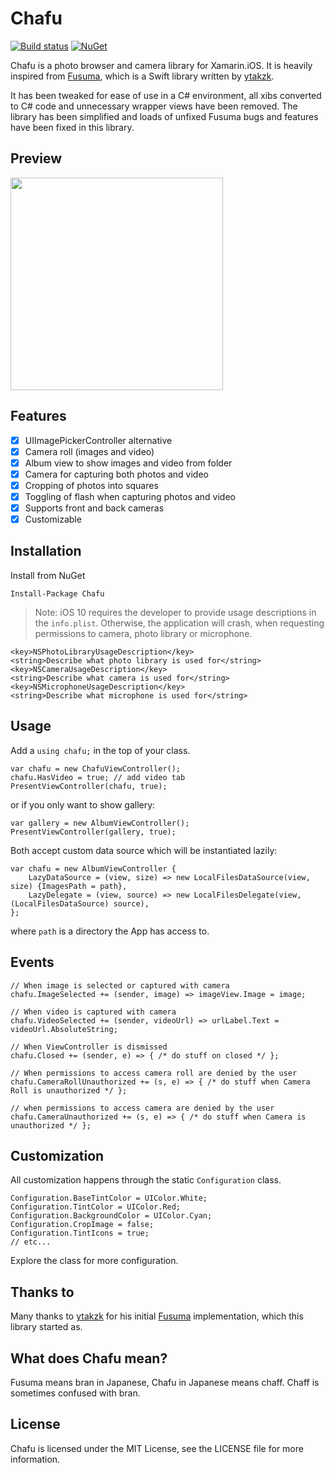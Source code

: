 # Chafu

[![Build status](https://ci.appveyor.com/api/projects/status/k4nhuf35dnwr42av?svg=true)](https://ci.appveyor.com/project/Cheesebaron/chafu)
[![NuGet](https://img.shields.io/nuget/v/Chafu.svg?maxAge=2592000)](https://www.nuget.org/packages/Chafu/)

Chafu is a photo browser and camera library for Xamarin.iOS. It is heavily inspired from [Fusuma][1], which is a Swift library written by [ytakzk][2].

It has been tweaked for ease of use in a C# environment, all xibs converted to C# code and unnecessary wrapper views have been removed. The library
has been simplified and loads of unfixed Fusuma bugs and features have been fixed in this library.

## Preview
<img src="https://raw.githubusercontent.com/Cheesebaron/Chafu/master/images/sample.gif" width="340px">

## Features

- [x] UIImagePickerController alternative
- [x] Camera roll (images and video)
- [x] Album view to show images and video from folder
- [x] Camera for capturing both photos and video
- [x] Cropping of photos into squares
- [x] Toggling of flash when capturing photos and video
- [x] Supports front and back cameras
- [x] Customizable

## Installation

Install from NuGet

`Install-Package Chafu`

> Note: 
> iOS 10 requires the developer to provide usage descriptions in the `info.plist`. Otherwise, the application will crash, when requesting permissions to camera, photo library or microphone.

```
<key>NSPhotoLibraryUsageDescription</key>
<string>Describe what photo library is used for</string>
<key>NSCameraUsageDescription</key>
<string>Describe what camera is used for</string>
<key>NSMicrophoneUsageDescription</key>
<string>Describe what microphone is used for</string>
```

## Usage

Add a `using chafu;` in the top of your class.

```
var chafu = new ChafuViewController();
chafu.HasVideo = true; // add video tab
PresentViewController(chafu, true);
```

or if you only want to show gallery:

```
var gallery = new AlbumViewController();
PresentViewController(gallery, true);
```

Both accept custom data source which will be instantiated lazily:

```
var chafu = new AlbumViewController {
    LazyDataSource = (view, size) => new LocalFilesDataSource(view, size) {ImagesPath = path},
    LazyDelegate = (view, source) => new LocalFilesDelegate(view, (LocalFilesDataSource) source),
};
```

where `path` is a directory the App has access to.

## Events

```
// When image is selected or captured with camera
chafu.ImageSelected += (sender, image) => imageView.Image = image;

// When video is captured with camera
chafu.VideoSelected += (sender, videoUrl) => urlLabel.Text = videoUrl.AbsoluteString;

// When ViewController is dismissed
chafu.Closed += (sender, e) => { /* do stuff on closed */ };

// When permissions to access camera roll are denied by the user
chafu.CameraRollUnauthorized += (s, e) => { /* do stuff when Camera Roll is unauthorized */ };

// when permissions to access camera are denied by the user
chafu.CameraUnauthorized += (s, e) => { /* do stuff when Camera is unauthorized */ };
```

## Customization

All customization happens through the static `Configuration` class.

```
Configuration.BaseTintColor = UIColor.White;
Configuration.TintColor = UIColor.Red;
Configuration.BackgroundColor = UIColor.Cyan;
Configuration.CropImage = false;
Configuration.TintIcons = true;
// etc...
```

Explore the class for more configuration.

## Thanks to
Many thanks to [ytakzk][2] for his initial [Fusuma][1] implementation, which this library started as.

## What does Chafu mean?
Fusuma means bran in Japanese, Chafu in Japanese means chaff. Chaff is sometimes confused with bran.

## License
Chafu is licensed under the MIT License, see the LICENSE file for more information.

[1]: https://github.com/ytakzk/Fusuma
[2]: https://github.com/ytakzk
